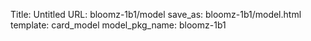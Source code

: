 Title: Untitled
URL: bloomz-1b1/model
save_as: bloomz-1b1/model.html
template: card_model
model_pkg_name: bloomz-1b1

